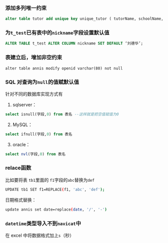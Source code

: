 ### 添加多列唯一约束
```sql
alter table tutor add unique key unique_tutor ( tutorName, schoolName, collegeName, tutorType)
```


### 为`t_test`已有表中的`nickname`字段设置默认值
```sql
ALTER TABLE t_test ALTER COLUMN nickname SET DEFAULT ‘刘德华’;
```

### 表建立后，增加非空约束
```
alter table annis modify openid varchar(80) not null
```


### SQL 对查询为`null`的值赋默认值

针对不同的数据库实现方式有

1. sqlserver：
```sql
select isnull(字段,0) from 表名 --这样就是把空值赋值为0 
```
2. MySQL：
```sql
select ifnull(字段,0) from 表名
```
3. oracle：
```sql
select nvl(字段,0) from 表名
```

### relace函数

比如要将表 `tb1`里面的 `f1`字段的`abc`替换为`def`
```bash
UPDATE tb1 SET f1=REPLACE(f1, 'abc', 'def');
```
日期格式替换：
```bash
update annis set date=replace(date, '/', '-')
```

### `datetime`类型导入不到`navicat`中
在 excel 中将数据格式加上`s`（秒）

 

 